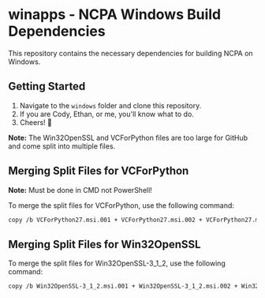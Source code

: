 # winapps - NCPA Windows Build Dependencies

This repository contains the necessary dependencies for building NCPA on Windows.

## Getting Started

1. Navigate to the `windows` folder and clone this repository.
2. If you are Cody, Ethan, or me, you'll know what to do.
3. Cheers! 🍻

**Note:** The Win32OpenSSL and VCForPython files are too large for GitHub and come split into multiple files.

## Merging Split Files for VCForPython
**Note:** Must be done in CMD not PowerShell!

To merge the split files for VCForPython, use the following command:
```bash
copy /b VCForPython27.msi.001 + VCForPython27.msi.002 + VCForPython27.msi.003 + VCForPython27.msi.004 + VCForPython27.msi.005 + VCForPython27.msi.006 + VCForPython27.msi.007 + VCForPython27.msi.008 + VCForPython27.msi.009 VCForPython27.msi
```

## Merging Split Files for Win32OpenSSL

To merge the split files for Win32OpenSSL-3_1_2, use the following command:

```bash
copy /b Win32OpenSSL-3_1_2.msi.001 + Win32OpenSSL-3_1_2.msi.002 + Win32OpenSSL-3_1_2.msi.003 + Win32OpenSSL-3_1_2.msi.004 + Win32OpenSSL-3_1_2.msi.005 + Win32OpenSSL-3_1_2.msi.006 + Win32OpenSSL-3_1_2.msi.007 Win32OpenSSL-3_1_2.msi
```
